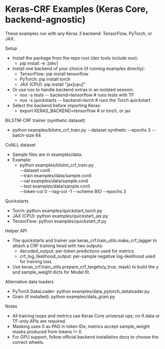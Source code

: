 # Keras-CRF Examples (Keras Core, backend-agnostic)

These examples run with any Keras 3 backend: TensorFlow, PyTorch, or JAX.

Setup
- Install the package from the repo root (dev tools include nox):
  - pip install -e .[dev]
- Install one backend of your choice (if running examples directly):
  - TensorFlow: pip install tensorflow
  - PyTorch: pip install torch
  - JAX (CPU): pip install "jax[cpu]"
- Or use nox to handle backend extras in an isolated session:
  - nox -s tests -- backend=tensorflow  # runs tests with TF
  - nox -s quickstarts -- backend=torch # runs the Torch quickstart
- Select the backend before importing Keras:
  - export KERAS_BACKEND=tensorflow   # or torch, or jax

BiLSTM-CRF trainer (synthetic dataset)
- python examples/bilstm_crf_train.py --dataset synthetic --epochs 3 --batch-size 64

CoNLL dataset
- Sample files are in examples/data.
- Example:
  - python examples/bilstm_crf_train.py \
      --dataset conll \
      --train examples/data/sample.conll \
      --val   examples/data/sample.conll \
      --test  examples/data/sample.conll \
      --token-col 0 --tag-col -1 --scheme BIO --epochs 3

Quickstarts
- Torch: python examples/quickstart_torch.py
- JAX (CPU): python examples/quickstart_jax.py
- TensorFlow: python examples/quickstart_tf.py

Helper API
- The quickstarts and trainer use keras_crf.train_utils.make_crf_tagger to attach a CRF training head with two outputs:
  - decoded_output: per-token predictions used for metrics
  - crf_log_likelihood_output: per-sample negative log-likelihood used for training loss
- Use keras_crf.train_utils.prepare_crf_targets(y_true, mask) to build the y and sample_weight dicts for Model.fit.

Alternative data loaders
- PyTorch DataLoader: python examples/data_pytorch_dataloader.py
- Grain (if installed): python examples/data_grain.py

Notes
- All training loops and metrics use Keras Core universal ops; no tf.data or TF-only APIs are required.
- Masking uses 0 as PAD in token IDs; metrics accept sample_weight masks produced from tokens != 0.
- For GPU support, follow official backend installation docs to choose the correct wheels.
